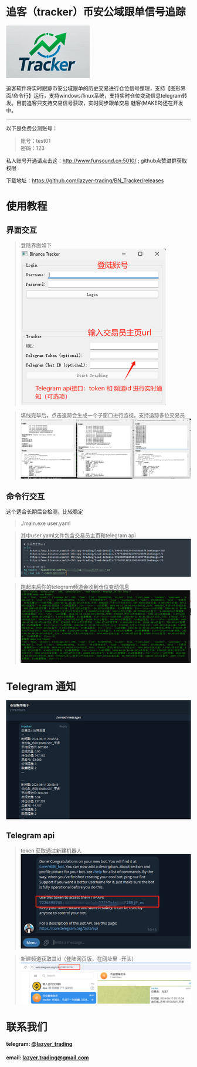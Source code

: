# 追客（tracker）币安公域跟单信号追踪
![alt text](image-7.png)

追客软件将实时跟踪币安公域跟单的历史交易进行仓位信号整理，支持【图形界面/命令行】运行，支持windows/linux系统，支持实时仓位变动信息telegram转发。目前追客只支持交易信号获取，实时同步跟单交易 魅客(MAKER)还在开发中。

---

以下是免费公测账号：
> 账号：test01  
> 密码：123

私人账号开通请点击这：http://www.funsound.cn:5010/ ; github点赞进群获取权限


下载地址：https://github.com/lazyer-trading/BN_Tracker/releases


#  使用教程
## 界面交互
> 登陆界面如下
![alt text](image.png)

>填线完毕后，点击追踪会生成一个子窗口进行监视，支持追踪多位交易员
![alt text](image-1.png)

## 命令行交互
这个适合长期后台检测，比较稳定
> ./main.exe user.yaml

> 其中user.yaml文件包含交易员主页和telegram api
![alt text](image-2.png)

> 跑起来后你的telegram频道会收到仓位变动信息
![alt text](image-3.png)

# Telegram 通知
![alt text](image-4.png)


## Telegram api
> token 获取通过新建机器人
![alt text](image-5.png)

> 新建频道获取其id（登陆网页版，在网址里 -开头）
![alt text](image-6.png)

# 联系我们
#### telegram: [@lazyer_trading](https://t.me/bn_ct_track)
#### email: lazyer.trading@gmail.com